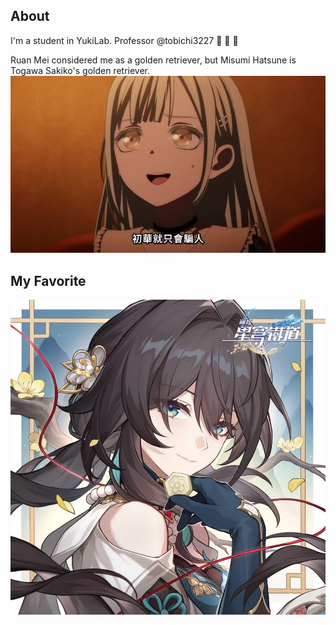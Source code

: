 ## About
I'm a student in YukiLab.
Professor @tobichi3227 :place_of_worship: :place_of_worship: :place_of_worship: 

Ruan Mei considered me as a golden retriever, but Misumi Hatsune is Togawa Sakiko's golden retriever.
![Uika_lies](https://raw.githubusercontent.com/ChenKaiLiuG/ChenKaiLiuG/refs/heads/main/Uika_can_only_lies.jpg?token=GHSAT0AAAAAADAEFD5SU2QPVYHP6QRQ7OGQZ6MOKQQ)

## My Favorite
![RuanMei](https://raw.githubusercontent.com/ChenKaiLiuG/ChenKaiLiuG/refs/heads/main/RuanMei.jpeg?token=GHSAT0AAAAAADAEFD5SLIETXXCSJ3KOCVLEZ6MN6GA)
<!--
**ChenKaiLiuG/ChenKaiLiuG** is a ✨ _special_ ✨ repository because its `README.md` (this file) appears on your GitHub profile.

Here are some ideas to get you started:

 Hi there 👋
- 🔭 I’m currently working on ...
- 🌱 I’m currently learning ...
- 👯 I’m looking to collaborate on ...
- 🤔 I’m looking for help with ...
- 💬 Ask me about ...
- 📫 How to reach me: ...
- 😄 Pronouns: ...
- ⚡ Fun fact: ...
-->
